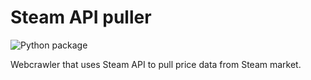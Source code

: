 # Steam API puller
![Python package](https://github.com/Vsimpro/SteamAPIpuller/workflows/Python%20package/badge.svg)

Webcrawler that uses Steam API to pull price data from Steam market.
